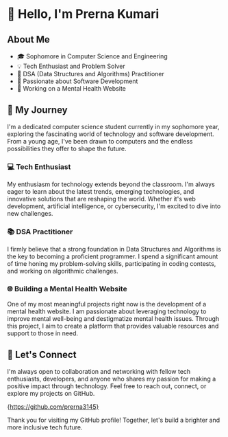 # 👋 Hello, I'm Prerna Kumari

## About Me

- 🎓 Sophomore in Computer Science and Engineering
- 💡 Tech Enthusiast and Problem Solver
- 👾 DSA (Data Structures and Algorithms) Practitioner
- 🌱 Passionate about Software Development
- 🧠 Working on a Mental Health Website

## 🚀 My Journey

I'm a dedicated computer science student currently in my sophomore year, exploring the fascinating world of technology and software development. From a young age, I've been drawn to computers and the endless possibilities they offer to shape the future.

### 💻 Tech Enthusiast

My enthusiasm for technology extends beyond the classroom. I'm always eager to learn about the latest trends, emerging technologies, and innovative solutions that are reshaping the world. Whether it's web development, artificial intelligence, or cybersecurity, I'm excited to dive into new challenges.

### 📚 DSA Practitioner

I firmly believe that a strong foundation in Data Structures and Algorithms is the key to becoming a proficient programmer. I spend a significant amount of time honing my problem-solving skills, participating in coding contests, and working on algorithmic challenges.

### 🌐 Building a Mental Health Website

One of my most meaningful projects right now is the development of a mental health website. I am passionate about leveraging technology to improve mental well-being and destigmatize mental health issues. Through this project, I aim to create a platform that provides valuable resources and support to those in need.

## 🌟 Let's Connect

I'm always open to collaboration and networking with fellow tech enthusiasts, developers, and anyone who shares my passion for making a positive impact through technology. Feel free to reach out, connect, or explore my projects on GitHub.

{https://github.com/prerna3145}

Thank you for visiting my GitHub profile! Together, let's build a brighter and more inclusive tech future.
